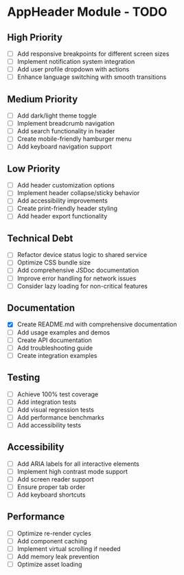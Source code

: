 # AppHeader Module - TODO

## High Priority
- [ ] Add responsive breakpoints for different screen sizes
- [ ] Implement notification system integration
- [ ] Add user profile dropdown with actions
- [ ] Enhance language switching with smooth transitions

## Medium Priority
- [ ] Add dark/light theme toggle
- [ ] Implement breadcrumb navigation
- [ ] Add search functionality in header
- [ ] Create mobile-friendly hamburger menu
- [ ] Add keyboard navigation support

## Low Priority
- [ ] Add header customization options
- [ ] Implement header collapse/sticky behavior
- [ ] Add accessibility improvements
- [ ] Create print-friendly header styling
- [ ] Add header export functionality

## Technical Debt
- [ ] Refactor device status logic to shared service
- [ ] Optimize CSS bundle size
- [ ] Add comprehensive JSDoc documentation
- [ ] Improve error handling for network issues
- [ ] Consider lazy loading for non-critical features

## Documentation
- [x] Create README.md with comprehensive documentation
- [ ] Add usage examples and demos
- [ ] Create API documentation
- [ ] Add troubleshooting guide
- [ ] Create integration examples

## Testing
- [ ] Achieve 100% test coverage
- [ ] Add integration tests
- [ ] Add visual regression tests
- [ ] Add performance benchmarks
- [ ] Add accessibility tests

## Accessibility
- [ ] Add ARIA labels for all interactive elements
- [ ] Implement high contrast mode support
- [ ] Add screen reader support
- [ ] Ensure proper tab order
- [ ] Add keyboard shortcuts

## Performance
- [ ] Optimize re-render cycles
- [ ] Add component caching
- [ ] Implement virtual scrolling if needed
- [ ] Add memory leak prevention
- [ ] Optimize asset loading
